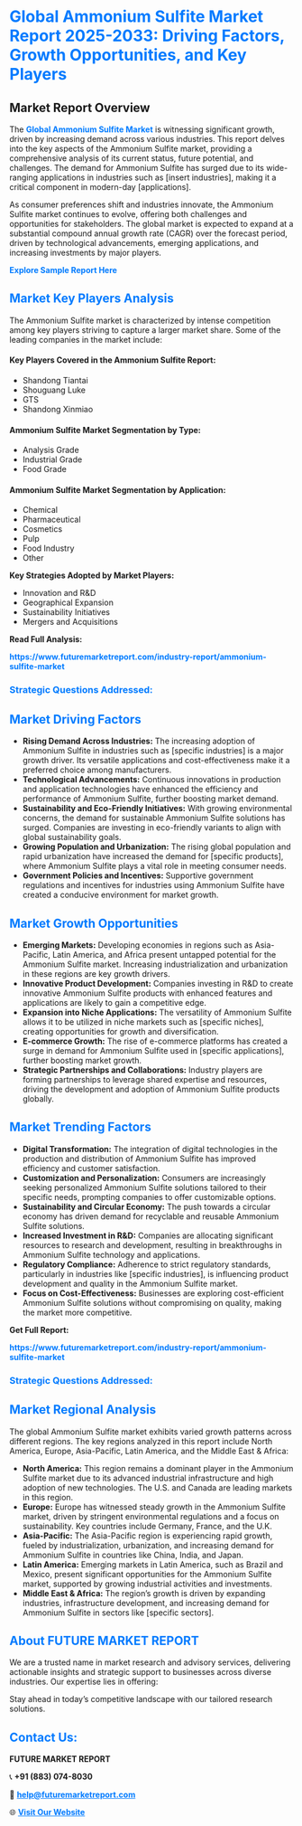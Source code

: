 <h1 style="color: #007BFF;">Global Ammonium Sulfite Market Report 2025-2033: Driving Factors, Growth Opportunities, and Key Players</h1>

<section id="overview">
<h2>Market Report Overview</h2>
<p>The <a href="https://www.futuremarketreport.com/industry-report/ammonium-sulfite-market" style="color: #007BFF; text-decoration: none;"><strong>Global Ammonium Sulfite Market</strong></a> is witnessing significant growth, driven by increasing demand across various industries. This report delves into the key aspects of the Ammonium Sulfite market, providing a comprehensive analysis of its current status, future potential, and challenges. The demand for Ammonium Sulfite has surged due to its wide-ranging applications in industries such as [insert industries], making it a critical component in modern-day [applications].</p>
<p>As consumer preferences shift and industries innovate, the Ammonium Sulfite market continues to evolve, offering both challenges and opportunities for stakeholders. The global market is expected to expand at a substantial compound annual growth rate (CAGR) over the forecast period, driven by technological advancements, emerging applications, and increasing investments by major players.</p>
</section>

<section id="overview">
<p><a href="https://www.futuremarketreport.com/request-sample/reportId=85454" style="color: #007BFF; text-decoration: none;"><strong>Explore Sample Report Here</strong></a></p>
</section>

<section id="key-players">
<h2 style="color: #007BFF;">Market Key Players Analysis</h2>
<p>The Ammonium Sulfite market is characterized by intense competition among key players striving to capture a larger market share. Some of the leading companies in the market include:</p>
<h4>Key Players Covered in the Ammonium Sulfite Report:</h4>
<ul><li>Shandong Tiantai</li><li>Shouguang Luke</li><li>GTS</li><li>Shandong Xinmiao</li></ul>
<h4>Ammonium Sulfite Market Segmentation by Type:</h4>
<ul><li>Analysis Grade</li><li>Industrial Grade</li><li>Food Grade</li></ul>

<h4>Ammonium Sulfite Market Segmentation by Application:</h4>
<ul><li>Chemical</li><li>Pharmaceutical</li><li>Cosmetics</li><li>Pulp</li><li>Food Industry</li><li>Other</li></ul>
<p><strong>Key Strategies Adopted by Market Players:</strong></p>
<ul>
<li>Innovation and R&D</li>
<li>Geographical Expansion</li>
<li>Sustainability Initiatives</li>
<li>Mergers and Acquisitions</li>
</ul>
</section>

<section>
<p><strong>Read Full Analysis: </strong></p><a href="https://www.futuremarketreport.com/industry-report/ammonium-sulfite-market" style="color: #007BFF; text-decoration: none;"><strong>https://www.futuremarketreport.com/industry-report/ammonium-sulfite-market</strong></a>
<h3 style="color: #007BFF;">Strategic Questions Addressed:</h3>
</section>

<section id="driving-factors">
<h2 style="color: #007BFF;">Market Driving Factors</h2>
<ul>
<li><strong>Rising Demand Across Industries:</strong> The increasing adoption of Ammonium Sulfite in industries such as [specific industries] is a major growth driver. Its versatile applications and cost-effectiveness make it a preferred choice among manufacturers.</li>
<li><strong>Technological Advancements:</strong> Continuous innovations in production and application technologies have enhanced the efficiency and performance of Ammonium Sulfite, further boosting market demand.</li>
<li><strong>Sustainability and Eco-Friendly Initiatives:</strong> With growing environmental concerns, the demand for sustainable Ammonium Sulfite solutions has surged. Companies are investing in eco-friendly variants to align with global sustainability goals.</li>
<li><strong>Growing Population and Urbanization:</strong> The rising global population and rapid urbanization have increased the demand for [specific products], where Ammonium Sulfite plays a vital role in meeting consumer needs.</li>
<li><strong>Government Policies and Incentives:</strong> Supportive government regulations and incentives for industries using Ammonium Sulfite have created a conducive environment for market growth.</li>
</ul>
</section>

<section id="growth-opportunities">
<h2 style="color: #007BFF;">Market Growth Opportunities</h2>
<ul>
<li><strong>Emerging Markets:</strong> Developing economies in regions such as Asia-Pacific, Latin America, and Africa present untapped potential for the Ammonium Sulfite market. Increasing industrialization and urbanization in these regions are key growth drivers.</li>
<li><strong>Innovative Product Development:</strong> Companies investing in R&D to create innovative Ammonium Sulfite products with enhanced features and applications are likely to gain a competitive edge.</li>
<li><strong>Expansion into Niche Applications:</strong> The versatility of Ammonium Sulfite allows it to be utilized in niche markets such as [specific niches], creating opportunities for growth and diversification.</li>
<li><strong>E-commerce Growth:</strong> The rise of e-commerce platforms has created a surge in demand for Ammonium Sulfite used in [specific applications], further boosting market growth.</li>
<li><strong>Strategic Partnerships and Collaborations:</strong> Industry players are forming partnerships to leverage shared expertise and resources, driving the development and adoption of Ammonium Sulfite products globally.</li>
</ul>
</section>

<section id="trending-factors">
<h2 style="color: #007BFF;">Market Trending Factors</h2>
<ul>
<li><strong>Digital Transformation:</strong> The integration of digital technologies in the production and distribution of Ammonium Sulfite has improved efficiency and customer satisfaction.</li>
<li><strong>Customization and Personalization:</strong> Consumers are increasingly seeking personalized Ammonium Sulfite solutions tailored to their specific needs, prompting companies to offer customizable options.</li>
<li><strong>Sustainability and Circular Economy:</strong> The push towards a circular economy has driven demand for recyclable and reusable Ammonium Sulfite solutions.</li>
<li><strong>Increased Investment in R&D:</strong> Companies are allocating significant resources to research and development, resulting in breakthroughs in Ammonium Sulfite technology and applications.</li>
<li><strong>Regulatory Compliance:</strong> Adherence to strict regulatory standards, particularly in industries like [specific industries], is influencing product development and quality in the Ammonium Sulfite market.</li>
<li><strong>Focus on Cost-Effectiveness:</strong> Businesses are exploring cost-efficient Ammonium Sulfite solutions without compromising on quality, making the market more competitive.</li>
</ul>
</section>

<section>
<p><strong>Get Full Report: </strong></p><a href="https://www.futuremarketreport.com/industry-report/ammonium-sulfite-market" style="color: #007BFF; text-decoration: none;"><strong>https://www.futuremarketreport.com/industry-report/ammonium-sulfite-market</strong></a>
<h3 style="color: #007BFF;">Strategic Questions Addressed:</h3>
</section>


<section id="regional-analysis">
<h2 style="color: #007BFF;">Market Regional Analysis</h2>
<p>The global Ammonium Sulfite market exhibits varied growth patterns across different regions. The key regions analyzed in this report include North America, Europe, Asia-Pacific, Latin America, and the Middle East & Africa:</p>
<ul>
<li><strong>North America:</strong> This region remains a dominant player in the Ammonium Sulfite market due to its advanced industrial infrastructure and high adoption of new technologies. The U.S. and Canada are leading markets in this region.</li>
<li><strong>Europe:</strong> Europe has witnessed steady growth in the Ammonium Sulfite market, driven by stringent environmental regulations and a focus on sustainability. Key countries include Germany, France, and the U.K.</li>
<li><strong>Asia-Pacific:</strong> The Asia-Pacific region is experiencing rapid growth, fueled by industrialization, urbanization, and increasing demand for Ammonium Sulfite in countries like China, India, and Japan.</li>
<li><strong>Latin America:</strong> Emerging markets in Latin America, such as Brazil and Mexico, present significant opportunities for the Ammonium Sulfite market, supported by growing industrial activities and investments.</li>
<li><strong>Middle East & Africa:</strong> The region’s growth is driven by expanding industries, infrastructure development, and increasing demand for Ammonium Sulfite in sectors like [specific sectors].</li>
</ul>
</section>

<footer>
<h2 style="color: #007BFF;">About FUTURE MARKET REPORT</h2>
<p>We are a trusted name in market research and advisory services, delivering actionable insights and strategic support to businesses across diverse industries. Our expertise lies in offering:</p>

<p>Stay ahead in today’s competitive landscape with our tailored research solutions.</p>

<h2 style="color: #007BFF;">Contact Us:</h2>
<p><strong>FUTURE MARKET REPORT</strong></p>
<p>📞 <strong>+91 (883) 074-8030</strong></p>
<p>📧 <strong><a href="mailto:help@futuremarketreport.com" style="color: #007BFF;">help@futuremarketreport.com</a></strong></p>
<p>🌐 <strong><a href="https://www.futuremarketreport.com/" style="color: #007BFF;">Visit Our Website</a></strong></p>
</footer>